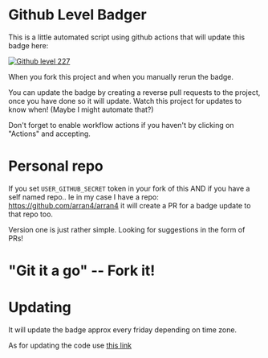 # Github Level Badger

This is a little automated script using github actions that will update this badge here:

<a id="githubLevelId" href="https://github.com/aubelsb2/github-level"> <img src="https://img.shields.io/badge/Github Level%20version1-227-yellowgreen" alt="Github level 227"/></a>

When you fork this project and when you manually rerun the badge. 

You can update the badge by creating a reverse pull requests to the project, once you have done so it will update. Watch this project for updates to know when! (Maybe I might automate that?)

Don't forget to enable workflow actions if you haven't by clicking on "Actions" and accepting.

# Personal repo

If you set `USER_GITHUB_SECRET` token in your fork of this AND if you have a self named repo.. Ie in my case I have a repo: https://github.com/arran4/arran4 it will create a PR for a badge update to that repo too. 

Version one is just rather simple. Looking for suggestions in the form of PRs!

# "Git it a go" -- Fork it!

# Updating

It will update the badge approx every friday depending on time zone.

As for updating the code use [this link](../../compare/main...arran4:main)